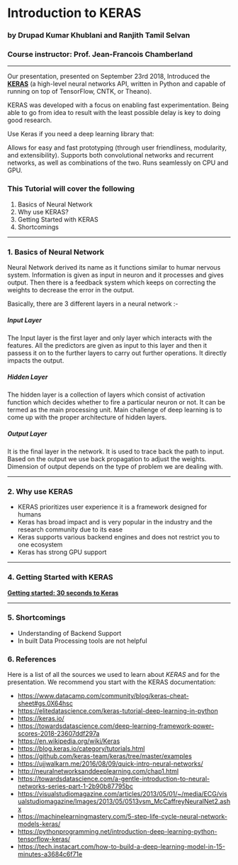 # Introduction to KERAS

### by Drupad Kumar Khublani and Ranjith Tamil Selvan
### Course instructor: Prof. Jean-Francois Chamberland

---

Our presentation, presented on September 23rd 2018, Introduced the [**KERAS**](https://keras.io//) (a high-level neural networks API, written in Python and capable of running on top of TensorFlow, CNTK, or Theano).

KERAS was developed with a focus on enabling fast experimentation. Being able to go from idea to result with the least possible delay is key to doing good research.

Use Keras if you need a deep learning library that:

Allows for easy and fast prototyping (through user friendliness, modularity, and extensibility).
Supports both convolutional networks and recurrent networks, as well as combinations of the two.
Runs seamlessly on CPU and GPU.

### This Tutorial will cover the following

1. Basics of Neural Network
2. Why use KERAS?
3. Getting Started with KERAS
4. Shortcomings
---

### 1. Basics of Neural Network

Neural Network derived its name as it functions similar to humar nervous system. Information is given as input in neuron and it processes and gives output. Then there is a feedback system which keeps on correcting the weights to decrease the error in the output.

Basically, there are 3 different layers in a neural network :-

#####  Input Layer

The Input layer is the first layer and only layer which interacts with the features. All the predictors are given as input to this layer and then it passess it on to the further layers to carry out further operations. It directly impacts the output. 

#####  Hidden Layer

The hidden layer is a collection of layers which consist of activation function which decides whether to fire a particular neuron or not. It can be termed as the main processing unit. Main challenge of deep learning is to come up with the proper architecture of hidden layers.

#####  Output Layer

It is the final layer in the network. It is used to trace back the path to input. Based on the output we use back propagation to adjust the weights. Dimension of output depends on the type of problem we are dealing with.

---



### 2. Why use KERAS

* KERAS prioritizes user experience it is a framework designed for humans
* Keras has broad impact and is very popular in the industry and the research community due to its ease 
* Keras supports various backend engines and does not restrict you to one ecosystem
* Keras has strong GPU support 
---

### 4. Getting Started with KERAS
[**Getting started: 30 seconds to Keras**](https://keras.io/)

---

### 5. Shortcomings
* Understanding of Backend Support
* In built Data Processing tools are not helpful


### 6. References

Here is a list of all the sources we used to learn about *KERAS* and for the presentation.
We recommend you start with the KERAS documentation:

* https://www.datacamp.com/community/blog/keras-cheat-sheet#gs.0X64hsc
* https://elitedatascience.com/keras-tutorial-deep-learning-in-python
* https://keras.io/
* https://towardsdatascience.com/deep-learning-framework-power-scores-2018-23607ddf297a
* https://en.wikipedia.org/wiki/Keras
* https://blog.keras.io/category/tutorials.html
* https://github.com/keras-team/keras/tree/master/examples
* https://ujjwalkarn.me/2016/08/09/quick-intro-neural-networks/
* http://neuralnetworksanddeeplearning.com/chap1.html
* https://towardsdatascience.com/a-gentle-introduction-to-neural-networks-series-part-1-2b90b87795bc
* https://visualstudiomagazine.com/articles/2013/05/01/~/media/ECG/visualstudiomagazine/Images/2013/05/0513vsm_McCaffreyNeuralNet2.ashx
* https://machinelearningmastery.com/5-step-life-cycle-neural-network-models-keras/
* https://pythonprogramming.net/introduction-deep-learning-python-tensorflow-keras/
* https://tech.instacart.com/how-to-build-a-deep-learning-model-in-15-minutes-a3684c6f71e
